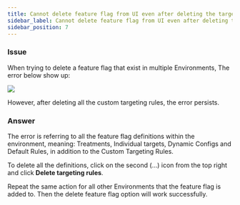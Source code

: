 ```yaml
---
title: Cannot delete feature flag from UI even after deleting the targeting rules
sidebar_label: Cannot delete feature flag from UI even after deleting the targeting rules
sidebar_position: 7
---
```


### Issue

When trying to delete a feature flag that exist in multiple Environments, The error below show up:

![](https://help.split.io/hc/article_attachments/15734682207117)

However, after deleting all the custom targeting rules, the error persists.

### Answer

The error is referring to all the feature flag definitions within the environment, meaning: Treatments, Individual targets, Dynamic Configs and Default Rules, in addition to the Custom Targeting Rules.

To delete all the definitions, click on the second (...) icon from the top right and click **Delete targeting rules**.

Repeat the same action for all other Environments that the feature flag is added to. Then the delete feature flag option will work successfully.